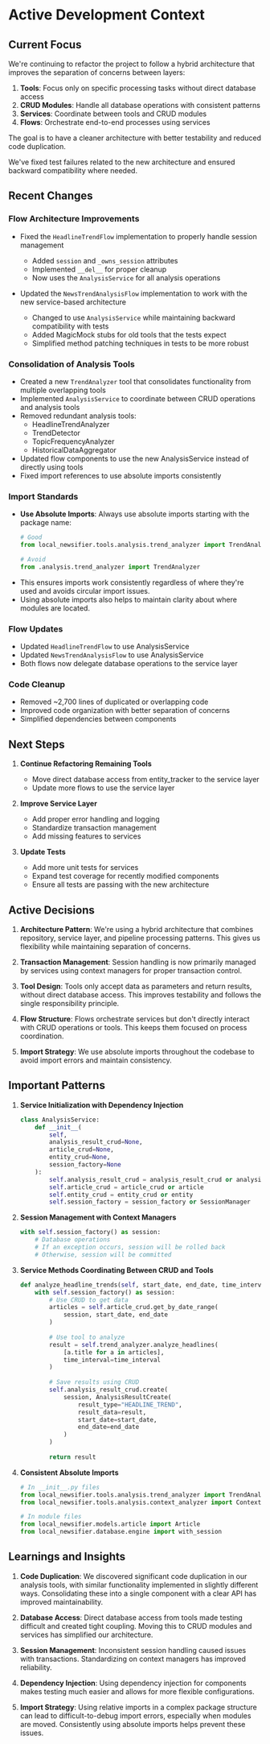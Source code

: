 # Active Development Context

## Current Focus

We're continuing to refactor the project to follow a hybrid architecture that improves the separation of concerns between layers:

1. **Tools**: Focus only on specific processing tasks without direct database access
2. **CRUD Modules**: Handle all database operations with consistent patterns
3. **Services**: Coordinate between tools and CRUD modules
4. **Flows**: Orchestrate end-to-end processes using services

The goal is to have a cleaner architecture with better testability and reduced code duplication. 

We've fixed test failures related to the new architecture and ensured backward compatibility where needed.

## Recent Changes

### Flow Architecture Improvements

- Fixed the `HeadlineTrendFlow` implementation to properly handle session management
  - Added `session` and `_owns_session` attributes
  - Implemented `__del__` for proper cleanup
  - Now uses the `AnalysisService` for all analysis operations

- Updated the `NewsTrendAnalysisFlow` implementation to work with the new service-based architecture
  - Changed to use `AnalysisService` while maintaining backward compatibility with tests
  - Added MagicMock stubs for old tools that the tests expect
  - Simplified method patching techniques in tests to be more robust

### Consolidation of Analysis Tools

- Created a new `TrendAnalyzer` tool that consolidates functionality from multiple overlapping tools
- Implemented `AnalysisService` to coordinate between CRUD operations and analysis tools
- Removed redundant analysis tools:
  - HeadlineTrendAnalyzer
  - TrendDetector
  - TopicFrequencyAnalyzer
  - HistoricalDataAggregator
- Updated flow components to use the new AnalysisService instead of directly using tools
- Fixed import references to use absolute imports consistently

### Import Standards

- **Use Absolute Imports**: Always use absolute imports starting with the package name:
  ```python
  # Good
  from local_newsifier.tools.analysis.trend_analyzer import TrendAnalyzer
  
  # Avoid
  from .analysis.trend_analyzer import TrendAnalyzer
  ```
- This ensures imports work consistently regardless of where they're used and avoids circular import issues.
- Using absolute imports also helps to maintain clarity about where modules are located.

### Flow Updates

- Updated `HeadlineTrendFlow` to use AnalysisService
- Updated `NewsTrendAnalysisFlow` to use AnalysisService
- Both flows now delegate database operations to the service layer

### Code Cleanup

- Removed ~2,700 lines of duplicated or overlapping code
- Improved code organization with better separation of concerns
- Simplified dependencies between components

## Next Steps

1. **Continue Refactoring Remaining Tools**
   - Move direct database access from entity_tracker to the service layer
   - Update more flows to use the service layer

2. **Improve Service Layer**
   - Add proper error handling and logging
   - Standardize transaction management
   - Add missing features to services

3. **Update Tests**
   - Add more unit tests for services
   - Expand test coverage for recently modified components
   - Ensure all tests are passing with the new architecture

## Active Decisions

1. **Architecture Pattern**: We're using a hybrid architecture that combines repository, service layer, and pipeline processing patterns. This gives us flexibility while maintaining separation of concerns.

2. **Transaction Management**: Session handling is now primarily managed by services using context managers for proper transaction control.

3. **Tool Design**: Tools only accept data as parameters and return results, without direct database access. This improves testability and follows the single responsibility principle.

4. **Flow Structure**: Flows orchestrate services but don't directly interact with CRUD operations or tools. This keeps them focused on process coordination.

5. **Import Strategy**: We use absolute imports throughout the codebase to avoid import errors and maintain consistency.

## Important Patterns

1. **Service Initialization with Dependency Injection**
   ```python
   class AnalysisService:
       def __init__(
           self,
           analysis_result_crud=None,
           article_crud=None,
           entity_crud=None,
           session_factory=None
       ):
           self.analysis_result_crud = analysis_result_crud or analysis_result
           self.article_crud = article_crud or article
           self.entity_crud = entity_crud or entity
           self.session_factory = session_factory or SessionManager
   ```

2. **Session Management with Context Managers**
   ```python
   with self.session_factory() as session:
       # Database operations
       # If an exception occurs, session will be rolled back
       # Otherwise, session will be committed
   ```

3. **Service Methods Coordinating Between CRUD and Tools**
   ```python
   def analyze_headline_trends(self, start_date, end_date, time_interval="day"):
       with self.session_factory() as session:
           # Use CRUD to get data
           articles = self.article_crud.get_by_date_range(
               session, start_date, end_date
           )
           
           # Use tool to analyze
           result = self.trend_analyzer.analyze_headlines(
               [a.title for a in articles],
               time_interval=time_interval
           )
           
           # Save results using CRUD
           self.analysis_result_crud.create(
               session, AnalysisResultCreate(
                   result_type="HEADLINE_TREND",
                   result_data=result,
                   start_date=start_date,
                   end_date=end_date
               )
           )
           
           return result
   ```

4. **Consistent Absolute Imports**
   ```python
   # In __init__.py files
   from local_newsifier.tools.analysis.trend_analyzer import TrendAnalyzer
   from local_newsifier.tools.analysis.context_analyzer import ContextAnalyzer
   
   # In module files
   from local_newsifier.models.article import Article
   from local_newsifier.database.engine import with_session
   ```

## Learnings and Insights

1. **Code Duplication**: We discovered significant code duplication in our analysis tools, with similar functionality implemented in slightly different ways. Consolidating these into a single component with a clear API has improved maintainability.

2. **Database Access**: Direct database access from tools made testing difficult and created tight coupling. Moving this to CRUD modules and services has simplified our architecture.

3. **Session Management**: Inconsistent session handling caused issues with transactions. Standardizing on context managers has improved reliability.

4. **Dependency Injection**: Using dependency injection for components makes testing much easier and allows for more flexible configurations.

5. **Import Strategy**: Using relative imports in a complex package structure can lead to difficult-to-debug import errors, especially when modules are moved. Consistently using absolute imports helps prevent these issues.
